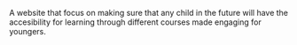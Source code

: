 A website that focus on making sure that any child in the future will have the accesibility for learning through different courses made engaging for youngers.
